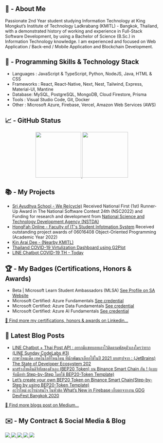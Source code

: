 ## 👋 - About Me

Passionate 2nd Year student studying Information Technology at King Mongkut’s Institute of Technology Ladkrabang (KMITL) - Bangkok, Thailand, with a demonstrated history of working and experience in Full-Stack Software Development, by using a Bachelor of Science (B.Sc.) in Information Technology knowledge. I am experienced and focused on Web Application / Back-end / Mobile Application and Blockchain Development.
## 💼 - Programming Skills & Technology Stack

- Languages : JavaScript & TypeScript, Python, NodeJS, Java, HTML & CSS
- Frameworks : React, React-Native, Next, Nest, Tailwind, Express, Material-UI, Mantine
- Database:  MySQL, PostgreSQL, MongoDB, Cloud Firestore, Prisma
- Tools : Visual Studio Code, Git, Docker
- Other : Microsoft Azure, Firebase, Vercel, Amazon Web Services (AWS)

## 📈 - GitHub Status

<p align="center">
 <a href="https://github-readme-stats.vercel.app/api?username=misterfocusth&show_icons=true&count_private=true&include_all_commits=true"> <img height='150' src="https://github-readme-stats.vercel.app/api?username=misterfocusth&show_icons=true&count_private=true&include_all_commits=true"/> </a>
 <a href="https://badge42.vercel.app/api/v2/cl2qdxvri012509mllmg19men/stats?cursusId=3&coalitionId=piscine"> <img height='150' src="https://badge42.vercel.app/api/v2/cl2qdxvri012509mllmg19men/stats?cursusId=3&coalitionId=piscine"/> </a>
</p>


## 📚 - My Projects

- <a href="https://github.com/misterfocusth/Sri-Ayudhya-School-WeRe-Project">Sri Ayudhya School - We Re(cycle)</a>
Received National First (1st) Runner-Up Award in The National Software Contest 24th (NSC2022) 
and Funding for research and development from [National Science and Technology Development Agency (NSTDA)](https://www.nstda.or.th/home/)
- <a href="https://github.com/misterfocusth/HongFah-Online-IT-KMITL">HongFah Online - Faculty of IT's Student Infotmation System</a> Received outstanding project awards of 06016408 Object-Oriented Programming (Academic Year 2022)
- <a href="https://github.com/misterfocusth/Kin-Arai-Dee-KMITL">Kin Arai Dee - (Nearby KMITL)</a>
- <a href="https://github.com/misterfocusth/TH-Covid-Data-Virtualization-G2Plot">Thailand COVID-19 Virtulization Dashboard using G2Plot</a>
- <a href="https://github.com/misterfocusth/LINE-Chatbot-COVID-19-TH-Today">LINE Chatbot COVID-19 TH - Today</a>


## 🏆 - My Badges (Certifications, Honors & Awards)

- Beta | Microsoft Learn Student Ambassadors (MLSA) [See Profile on SA Website](https://studentambassadors.microsoft.com/en-US/studentambassadors/profile/1482b8f7-4b14-49d2-a420-48cd070b44d4)
- Microsoft Certified: Azure Fundamentals [See credential](https://www.youracclaim.com/badges/8c410943-c97c-4f11-98a7-4161e5ee1d4e)
- Microsoft Certified: Azure Data Fundamentals [See credential](https://www.youracclaim.com/badges/25a2c902-a2a1-4ddc-8699-3f884c0ef8df?source=linked_in_profile)
- Microsoft Certified: Azure AI Fundamentals [See credential](https://www.credly.com/earner/earned/badge/4ad8145a-c937-42dc-b9c6-afc22c3454ba)

[🔎 Find more my certifications, honors & awards on Linkedin...](https://www.linkedin.com/in/sila-pakdeewong/)

## 📝 Latest Blog Posts

- [LINE Chatbot + Thai Post API : อยากมีเเชทบอทเอาไว้ติดตามพัสดุตัวเองใครว่ายาก (LINE Sunday CodeLabs #3)](https://misterfocusth.medium.com/line-chatbot-thai-post-api-%E0%B8%AD%E0%B8%A2%E0%B8%B2%E0%B8%81%E0%B8%A1%E0%B8%B5%E0%B9%80%E0%B9%80%E0%B8%8A%E0%B8%97%E0%B8%9A%E0%B8%AD%E0%B8%97%E0%B9%80%E0%B8%AD%E0%B8%B2%E0%B9%84%E0%B8%A7%E0%B9%89%E0%B8%95%E0%B8%B4%E0%B8%94%E0%B8%95%E0%B8%B2%E0%B8%A1%E0%B8%9E%E0%B8%B1%E0%B8%AA%E0%B8%94%E0%B8%B8%E0%B8%95%E0%B8%B1%E0%B8%A7%E0%B9%80%E0%B8%AD%E0%B8%87%E0%B9%83%E0%B8%84%E0%B8%A3%E0%B8%A7%E0%B9%88%E0%B8%B2%E0%B8%A2%E0%B8%B2%E0%B8%81-eb0776ceb315)
- [ภาษาไหนเด็ด เทคโนโลยีไหนโดน ที่นักพัฒนาเลือกใช้ในปี 2021 บทสรุปจาก : (JetBrains) The State of Developer Ecosystem 202](https://misterfocusth.medium.com/jetbrain-the-state-of-developer-2021-709d1e8187a8)
- [มาสร้างโทเค็นดิจิทัลของตัวเอง (BEP20 Token) บน Binance Smart Chain กัน ! (เเบบจับมือทำ Step-by-Step โดยใช้ BEP20-Token Template)](https://misterfocusth.medium.com/%E0%B8%A1%E0%B8%B2%E0%B8%AA%E0%B8%A3%E0%B9%89%E0%B8%B2%E0%B8%87%E0%B9%82%E0%B8%97%E0%B9%80%E0%B8%84%E0%B9%87%E0%B8%99%E0%B8%94%E0%B8%B4%E0%B8%88%E0%B8%B4%E0%B8%97%E0%B8%B1%E0%B8%A5%E0%B8%82%E0%B8%AD%E0%B8%87%E0%B8%95%E0%B8%B1%E0%B8%A7%E0%B9%80%E0%B8%AD%E0%B8%87-bep20-token-%E0%B8%9A%E0%B8%99-binance-smart-chain-%E0%B8%81%E0%B8%B1%E0%B8%99-%E0%B8%88%E0%B8%B1%E0%B8%9A%E0%B8%A1%E0%B8%B7%E0%B8%AD%E0%B8%97%E0%B8%B3-step-by-step-f10c57413b8f)
- [Let’s create your own BEP20 Token on Binance Smart Chain(Step-by-Step by using BEP20-Token Template)](https://misterfocusth.medium.com/lets-create-your-own-bep20-token-on-binance-smart-chain-step-by-step-by-using-bep20-token-c41eacd1a5da)
- [อะไรใหม่ อะไรน่าสนใจ ในหัวข้อ What’s New in Firebase เก็บตกจากงาน GDG DevFest Bangkok 2020](https://medium.com/firebasethailand/%E0%B8%AD%E0%B8%B0%E0%B9%84%E0%B8%A3%E0%B9%83%E0%B8%AB%E0%B8%A1%E0%B9%88-%E0%B8%AD%E0%B8%B0%E0%B9%84%E0%B8%A3%E0%B8%99%E0%B9%88%E0%B8%B2%E0%B8%AA%E0%B8%99%E0%B9%83%E0%B8%88-%E0%B9%83%E0%B8%99%E0%B8%AB%E0%B8%B1%E0%B8%A7%E0%B8%82%E0%B9%89%E0%B8%AD-whats-new-in-firebase-%E0%B9%80%E0%B8%81%E0%B9%87%E0%B8%9A%E0%B8%95%E0%B8%81%E0%B8%88%E0%B8%B2%E0%B8%81%E0%B8%87%E0%B8%B2%E0%B8%99-gdg-devfest-bangkok-2020-b0c7f1c52acc)

[🔎 Find more blogs post on Medium...](https://misterfocusth.medium.com/)

## ✉️ - My Contract & Social Media & Blog
<p align="left">
 <a href="https://web.facebook.com/Silapakdeewong2546"> <img src="https://img.shields.io/badge/Facebook-1877F2?style=for-the-badge&logo=facebook&logoColor=white"/> </a>
 <a href="https://twitter.com/FocusPakdeewong"> <img src="https://img.shields.io/badge/Twitter-1DA1F2?style=for-the-badge&logo=twitter&logoColor=white"/> </a>
 <a href="https://www.linkedin.com/in/sila-pakdeewong/"> <img src="https://img.shields.io/badge/LinkedIn-0077B5?style=for-the-badge&logo=linkedin&logoColor=white"/> </a>
 <a href="https://www.youtube.com/c/MISTERFOCUSTH"> <img src="https://img.shields.io/badge/YouTube-FF0000?style=for-the-badge&logo=youtube&logoColor=white"/> </a>
 <a href="https://medium.com/@misterfocusth"> <img src="https://img.shields.io/badge/Medium-12100E?style=for-the-badge&logo=medium&logoColor=white"/> </a>
</p>
